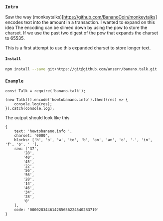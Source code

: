 
### `Intro`
Saw the way (monkeytalks)[https://github.com/BananoCoin/monkeytalks] encodes text into the amount in a transaction. I wanted to expand on this idea
The encoding can be slimed down by using the pow to store the charset. If we use the past two digest of the pow that expands the charset to 65535.

This is a first attempt to use this expanded charset to store longer text.

#### `Install`
``` bash
npm install --save git+https://git@github.com/anzerr/banano.talk.git
```

### `Example`
```
const Talk = require('banano.talk');

(new Talk()).encode('howtobanano.info').then((res) => {
	console.log(res);
}).catch(console.log);
```
The output should look like this
```
{
    text: 'howtobanano.info ',
    charset: '0000',
    blocks: ['h', 'o', 'w', 'to', 'b', 'an', 'an', 'o', '.', 'in', 'f', 'o', ' '],
    raw: ['37',
        '28',
        '40',
        '45',
        '22',
        '56',
        '56',
        '28',
        '14',
        '46',
        '34',
        '28',
        '0'
    ],
    code: '000028344614285656224540283719'
}
```